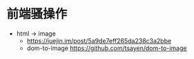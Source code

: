 # 前端骚操作

- html -> image 
    - https://juejin.im/post/5a9de7eff265da238c3a2bbe
    - dom-to-image https://github.com/tsayen/dom-to-image